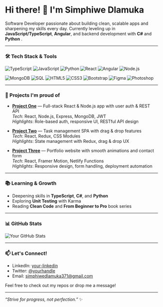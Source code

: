 <!--
  🚀 Custom GitHub Profile README Template
  For Junior → Intermediate Developers
  Replace placeholders with your info!
-->

# Hi there! 👋 I'm Simphiwe Dlamuka

Software Developer passionate about building clean, scalable apps and sharpening my skills every day. Currently leveling up in **JavaScript/TypeScript**, **Angular**, and backend development with **C#** and **Python** .

---

### 🛠️ Tech Stack & Tools
![TypeScript](https://img.shields.io/badge/TypeScript-3178C6?style=for-the-badge&logo=typescript&logoColor=white)
![JavaScript](https://img.shields.io/badge/JavaScript-F7DF1E?style=for-the-badge&logo=javascript&logoColor=black)
![Python](https://img.shields.io/badge/Python-3776AB?style=for-the-badge&logo=python&logoColor=white)
![React](https://img.shields.io/badge/React-61DAFB?style=for-the-badge&logo=react&logoColor=black)
![Angular](https://img.shields.io/badge/Angular-DD0031?style=for-the-badge&logo=angular&logoColor=white)
![Node.js](https://img.shields.io/badge/Node.js-339933?style=for-the-badge&logo=node.js&logoColor=white)

![MongoDB](https://img.shields.io/badge/MongoDB-47A248?style=for-the-badge&logo=mongodb&logoColor=white)
![SQL](https://img.shields.io/badge/SQL-003B57?style=for-the-badge&logo=sqlite&logoColor=white)
![HTML5](https://img.shields.io/badge/HTML5-E34F26?style=for-the-badge&logo=html5&logoColor=white)
![CSS3](https://img.shields.io/badge/CSS3-1572B6?style=for-the-badge&logo=css3&logoColor=white)
![Bootstrap](https://img.shields.io/badge/Bootstrap-563D7C?style=for-the-badge&logo=bootstrap&logoColor=white)
![Figma](https://img.shields.io/badge/Figma-F24E1E?style=for-the-badge&logo=figma&logoColor=white)
![Photoshop](https://img.shields.io/badge/Photoshop-31A8FF?style=for-the-badge&logo=adobephotoshop&logoColor=white)



---

### 🚀 Projects I'm proud of

- **[Project One](https://github.com/yourusername/project-one)** — Full-stack React & Node.js app with user auth & REST API  
  _Tech_: React, Node.js, Express, MongoDB, JWT  
  _Highlights_: Role-based auth, responsive UI, RESTful API design

- **[Project Two](https://github.com/yourusername/project-two)** — Task management SPA with drag & drop features  
  _Tech_: React, Redux, CSS Modules  
  _Highlights_: State management with Redux, drag & drop UX

- **[Project Three](https://github.com/yourusername/project-three)** — Portfolio website with smooth animations and contact form  
  _Tech_: React, Framer Motion, Netlify Functions  
  _Highlights_: Responsive design, form handling, deployment automation

---

### 📚 Learning & Growth

- Deepening skills in **TypeScript**, **C#**, and **Python**
- Exploring **Unit Testing** with Karma 
- Reading **Clean Code** and **From Beginner to Pro** book series

---

### 📊 GitHub Stats

![Your GitHub Stats](https://github-readme-stats.vercel.app/api?username=yourusername&show_icons=true&theme=tokyonight)

---

### 📫 Let's Connect!

- LinkedIn: [your-linkedin](https://linkedin.com/in/yourprofile)  
- Twitter: [@yourhandle](https://twitter.com/yourhandle)  
- Email: simphiwedlamuka371@gmail.com

Feel free to check out my repos or drop me a message!

---

*“Strive for progress, not perfection.”* ✨

